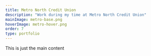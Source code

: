 ```yaml
---
title: Metro North Credit Union
description: "Work during my time at Metro North Credit Union"
mainImage: metro-base.png
hoverImage: metro-hover.png
order: 7
type: portfolio
---
```


This is just the main content
